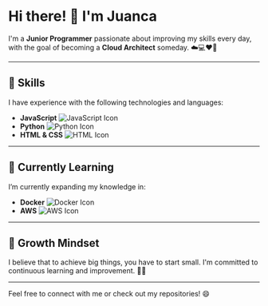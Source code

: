 # Hi there! 👋 I'm Juanca

I'm a **Junior Programmer** passionate about improving my skills every day, with the goal of becoming a **Cloud Architect** someday. ☁️💻❤️‍🔥

---

## 🌟 Skills

I have experience with the following technologies and languages:

- **JavaScript** ![JavaScript Icon](https://cdn-icons-png.freepik.com/512/644/644609.png?uid=R165052703&ga=GA1.1.1764556811.1727911206) 
- **Python** ![Python Icon](https://cdn-icons-png.freepik.com/512/7069/7069918.png?uid=R165052703&ga=GA1.1.1764556811.1727911206)
- **HTML & CSS** ![HTML Icon](https://cdn-icons-png.freepik.com/512/10006/10006804.png?uid=R165052703&ga=GA1.1.1764556811.1727911206)

---

## 🧠 Currently Learning

I’m currently expanding my knowledge in:

- **Docker** ![Docker Icon](https://cdn-icons-png.freepik.com/512/14955/14955702.png?uid=R165052703&ga=GA1.1.1764556811.1727911206)
- **AWS** ![AWS Icon](https://cdn-icons-png.freepik.com/512/3098/3098090.png?uid=R165052703&ga=GA1.1.1764556811.1727911206)

---

## 🌱 Growth Mindset

I believe that to achieve big things, you have to start small. I'm committed to continuous learning and improvement. 🤞🍀

---

Feel free to connect with me or check out my repositories! 😄

<!---
juanca1620/juanca1620 is a ✨ special ✨ repository because its `README.md` (this file) appears on your GitHub profile.
You can click the Preview link to take a look at your changes.
--->
